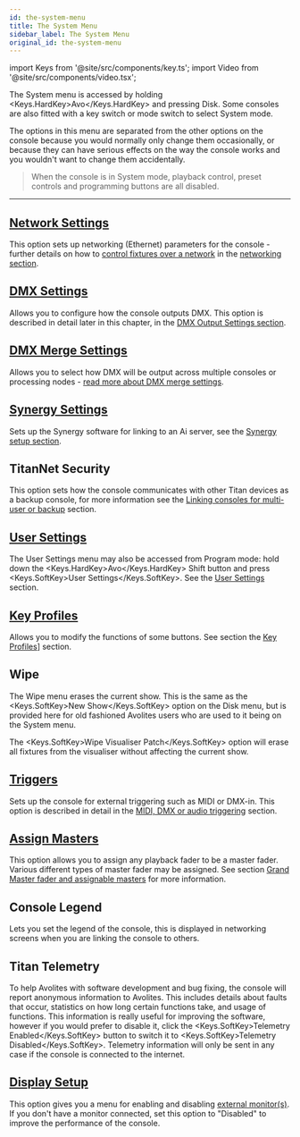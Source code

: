 ```yaml
---
id: the-system-menu
title: The System Menu
sidebar_label: The System Menu
original_id: the-system-menu
---
```


import Keys from '@site/src/components/key.ts';
import Video from '@site/src/components/video.tsx';

The System menu is accessed by holding <Keys.HardKey>Avo</Keys.HardKey> and pressing Disk. Some
consoles are also fitted with a key switch or mode switch to select
System mode.

The options in this menu are separated from the other options on the
console because you would normally only change them occasionally, or
because they can have serious effects on the way the console works and
you wouldn't want to change them accidentally.

>When the console is in System mode, playback control, preset controls and programming buttons are all disabled.

---

[Network Settings](../networking.md)
----------------

This option sets up networking (Ethernet) parameters for the console - further details on how to [control fixtures over a network](../networking/controlling-fixtures-over-a-network.md) in the [networking section](../networking.md).

[DMX Settings](dmx-output-mapping.md)
------------

Allows you to configure how the console outputs DMX. This option is
described in detail later in this chapter, in the [DMX Output Settings section](dmx-output-mapping.md#configuring-dmx-outputs).

[DMX Merge Settings](dmx-output-mapping.md#dmx-merge)
------------------

Allows you to select how DMX will be output across multiple consoles or
processing nodes - [read more about DMX merge settings](dmx-output-mapping.md#dmx-merge).

[Synergy Settings](../synergy/setting-up.md)
----------------

Sets up the Synergy software for linking to an Ai server, see the [Synergy setup section](../synergy/setting-up.md#synergy-setup).

TitanNet Security
-----------------

This option sets how the console communicates with other Titan devices
as a backup console, for more information see the [Linking consoles for multi-user or backup](../running-the-show/linking-consoles-for-multi-user-or-backup.md) section.

[User Settings](user-settings.md)
-------------

The User Settings menu may also be accessed from Program mode: hold down
the <Keys.HardKey>Avo</Keys.HardKey> Shift button and press <Keys.SoftKey>User Settings</Keys.SoftKey>. See the [User Settings](user-settings.md) section.

[Key Profiles](key-profiles.md)
------------

Allows you to modify the functions of some buttons. See section the [Key Profiles](key-profiles.md)] section.

Wipe
----

The Wipe menu erases the current show. This is the same as the <Keys.SoftKey>New
Show</Keys.SoftKey> option on the Disk menu, but is provided here for old fashioned
Avolites users who are used to it being on the System menu.

The <Keys.SoftKey>Wipe Visualiser Patch</Keys.SoftKey> option will erase all fixtures from the
visualiser without affecting the current show.

[Triggers](../running-the-show/midi-dmx-or-audio-triggering.md)
--------

Sets up the console for external triggering such as MIDI or DMX-in. This
option is described in detail in the [MIDI, DMX or audio triggering](../running-the-show/midi-dmx-or-audio-triggering.md) section.

[Assign Masters](../running-the-show/playback-controls.md#grand-master-fader-and-assignable-masters)
--------------

This option allows you to assign any playback fader to be a master
fader. Various different types of master fader may be assigned. See
section [Grand Master fader and assignable masters](../running-the-show/playback-controls.md#grand-master-fader-and-assignable-masters) for more
information.

Console Legend
--------------

Lets you set the legend of the console, this is displayed in networking
screens when you are linking the console to others.

Titan Telemetry
---------------

To help Avolites with software development and bug fixing, the console
will report anonymous information to Avolites. This includes details
about faults that occur, statistics on how long certain functions take,
and usage of functions. This information is really useful for improving
the software, however if you would prefer to disable it, click the
<Keys.SoftKey>Telemetry Enabled</Keys.SoftKey> button to switch it to <Keys.SoftKey>Telemetry Disabled</Keys.SoftKey>.
Telemetry information will only be sent in any case if the console is
connected to the internet.

[Display Setup](external-displays.md)
-------------

This option gives you a menu for enabling and disabling [external
monitor(s)](external-displays.md). If you don't have a monitor connected, set this option to
"Disabled" to improve the performance of the console.



